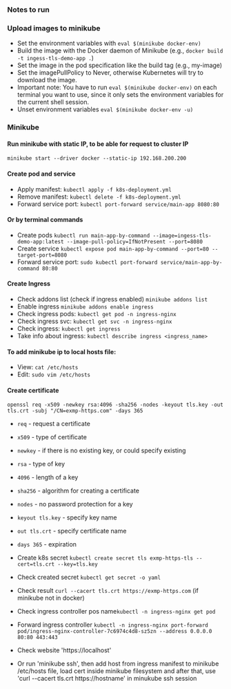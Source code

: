 ### Notes to run

### Upload images to minikube
* Set the environment variables with `eval $(minikube docker-env)`
* Build the image with the Docker daemon of Minikube (e.g., `docker build -t ingess-tls-demo-app .`)
* Set the image in the pod specification like the build tag (e.g., my-image)
* Set the imagePullPolicy to Never, otherwise Kubernetes will try to download the image.
* Important note: You have to run `eval $(minikube docker-env)` on each terminal you want to use, since it only sets
  the environment variables for the current shell session.
* Unset environment variables `eval $(minikube docker-env -u)`


### Minikube
#### Run minikube with static IP, to be able for request to cluster IP
`minikube start --driver docker --static-ip 192.168.200.200`

#### Create pod and service 
* Apply manifest: `kubectl apply -f k8s-deployment.yml`
* Remove manifest: `kubectl delete -f k8s-deployment.yml`
* Forward service port: `kubectl port-forward service/main-app 8080:80`
#### Or by terminal commands
* Create pods `kubectl run main-app-by-command --image=ingess-tls-demo-app:latest --image-pull-policy=IfNotPresent --port=8080`
* Create service `kubectl expose pod main-app-by-command --port=80 --target-port=8080`
* Forward service port: `sudo kubectl port-forward service/main-app-by-command 80:80`

#### Create Ingress
* Check addons list (check if ingress enabled) `minikube addons list`
* Enable ingress `minikube addons enable ingress`
* Check ingress pods: `kubectl get pod -n ingress-nginx`
* Check ingress svc: `kubectl get svc -n ingress-nginx`
* Check ingress: `kubectl get ingress`
* Take info about ingress: `kubectl describe ingress <ingress_name>`

#### To add minikube ip to local hosts file:
* View: `cat /etc/hosts`
* Edit: `sudo vim /etc/hosts`

#### Create certificate
`openssl req -x509 -newkey rsa:4096 -sha256 -nodes -keyout tls.key -out tls.crt -subj "/CN=exmp-https.com" -days 365`
* `req` - request a certificate
* `x509` - type of certificate
* `newkey` - if there is no existing key, or could specify existing
* `rsa` - type of key
* `4096` - length of a key
* `sha256` - algorithm for creating a certificate
* `nodes` - no password protection for a key
* `keyout tls.key` - specify key name
* `out tls.crt` - specify certificate name
* `days 365` - expiration


* Create k8s secret `kubectl create secret tls exmp-https-tls --cert=tls.crt --key=tls.key`
* Check created secret `kubectl get secret -o yaml`
* Check result `curl --cacert tls.crt https://exmp-https.com` (if minikube not in docker)
* Check ingress controller pos name`kubectl -n ingress-nginx get pod`
* Forward ingress controller `kubectl -n ingress-nginx port-forward pod/ingress-nginx-controller-7c6974c4d8-sz5zn --address 0.0.0.0 80:80 443:443`
* Check website 'https://localhost'
* Or run 'minikube ssh', then add host from ingress manifest to minikube /etc/hosts file,
load cert inside minikube filesystem and after that,
use 'curl --cacert tls.crt https://hostname' in minukube ssh session